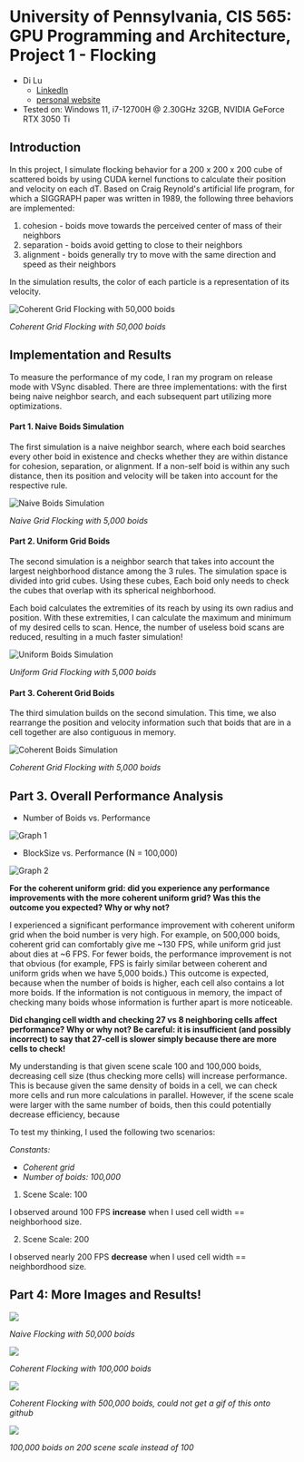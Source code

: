 # University of Pennsylvania, CIS 565: GPU Programming and Architecture, Project 1 - Flocking

* Di Lu
  * [LinkedIn](https://www.linkedin.com/in/di-lu-0503251a2/)
  * [personal website](https://www.dluisnothere.com/)
* Tested on: Windows 11, i7-12700H @ 2.30GHz 32GB, NVIDIA GeForce RTX 3050 Ti

## Introduction

In this project, I simulate flocking behavior for a 200 x 200 x 200 cube of scattered boids by using CUDA kernel functions
to calculate their position and velocity on each dT. Based on Craig Reynold's artificial life program, for which a SIGGRAPH paper was written in 1989,
the following three behaviors are implemented:

1. cohesion - boids move towards the perceived center of mass of their neighbors
2. separation - boids avoid getting to close to their neighbors
3. alignment - boids generally try to move with the same direction and speed as
their neighbors

In the simulation results, the color of each particle is a representation of its velocity.

![Coherent Grid Flocking with 50,000 boids](images/headerResized.gif)

_Coherent Grid Flocking with 50,000 boids_

## Implementation and Results
To measure the performance of my code, I ran my program on release mode with VSync disabled. There are 
three implementations: with the first being naive neighbor search, and each subsequent part 
utilizing more optimizations.

#### Part 1. Naive Boids Simulation

The first simulation is a naive neighbor search, where each boid searches every other boid in existence and checks 
whether they are within distance for cohesion, separation, or alignment. If a non-self boid is within any such distance,
then its position and velocity will be taken into account for the respective rule. 

![Naive Boids Simulation](images/naive.gif)

_Naive Grid Flocking with 5,000 boids_

#### Part 2. Uniform Grid Boids

The second simulation is a neighbor search that takes into account the largest neighborhood distance among the 3 rules. 
The simulation space is divided into grid cubes. Using these cubes, Each boid only needs to check the cubes that overlap
with its spherical neighborhood.

Each boid calculates the extremities of its reach by using its own radius and position. With these extremities, I can calculate
the maximum and minimum of my desired cells to scan. Hence, the number of useless boid scans are reduced, resulting in a much
faster simulation!

![Uniform Boids Simulation](images/uniform.gif)

_Uniform Grid Flocking with 5,000 boids_

#### Part 3. Coherent Grid Boids

The third simulation builds on the second simulation. This time, we also rearrange the position and velocity information such that 
boids that are in a cell together are also contiguous in memory. 

![Coherent Boids Simulation](images/coherent.gif)

_Coherent Grid Flocking with 5,000 boids_

## Part 3. Overall Performance Analysis

* Number of Boids vs. Performance

![Graph 1](images/graph1.png)

* BlockSize vs. Performance (N = 100,000)

![Graph 2](images/graph2.png)

**For the coherent uniform grid: did you experience any performance improvements
with the more coherent uniform grid? Was this the outcome you expected?
Why or why not?**

I experienced a significant performance improvement with coherent uniform grid when the boid number
is very high. For example, on 500,000 boids, coherent grid can comfortably give me ~130 FPS, while
uniform grid just about dies at ~6 FPS. For fewer boids, the performance improvement is not that obvious (for example, 
FPS is fairly similar between coherent and uniform grids when we have 5,000 boids.) This outcome is expected, because 
when the number of boids is higher, each cell also contains a lot more boids. If the information is not contiguous in 
memory, the impact of checking many boids whose information is further apart is more noticeable.

**Did changing cell width and checking 27 vs 8 neighboring cells affect performance?
Why or why not? Be careful: it is insufficient (and possibly incorrect) to say
that 27-cell is slower simply because there are more cells to check!**

My understanding is that given scene scale 100 and 100,000 boids, decreasing cell size
(thus checking more cells) will increase performance. This is because given the same density
of boids in a cell, we can check more cells and run more calculations in parallel. However,
if the scene scale were larger with the same number of boids, then this could potentially 
decrease efficiency, because 

To test my thinking, I used the following two scenarios:

_Constants:_ 

* _Coherent grid_
* _Number of boids: 100,000_ 

1. Scene Scale: 100

I observed around 100 FPS **increase** when I used cell width == neighborhood size.

2. Scene Scale: 200

I observed nearly 200 FPS **decrease** when I used cell width == neighbordhood size.



## Part 4: More Images and Results!
![](images/naive50k.png)

_Naive Flocking with 50,000 boids_

![](images/big2.gif)

_Coherent Flocking with 100,000 boids_

![](images/big.png)

_Coherent Flocking with 500,000 boids, could not get a gif of this onto github_

![](images/sceneScale200with100kBoids.png)

_100,000 boids on 200 scene scale instead of 100_

